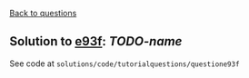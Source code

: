 [Back to questions](../README.md)

## Solution to [e93f](../questions/e93f): *TODO-name*

See code at `solutions/code/tutorialquestions/questione93f`


